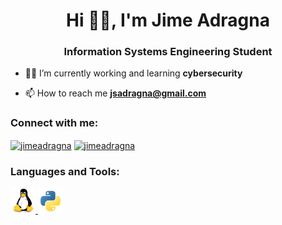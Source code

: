 <h1 align="center">Hi 👋🏻​, I'm Jime Adragna</h1>
<h3 align="center">Information Systems Engineering Student</h3>

- 👨‍💻 I’m currently working and learning **cybersecurity**

- 📫 How to reach me **jsadragna@gmail.com**

<h3 align="left">Connect with me:</h3>
<p align="left">
<a href="https://www.linkedin.com/in/jime-adragna-ba9597220/" target="blank"><img align="center" src="https://raw.githubusercontent.com/rahuldkjain/github-profile-readme-generator/master/src/images/icons/Social/linked-in-alt.svg" alt="jimeadragna" height="30" width="40" /></a>
<a href="https://instagram.com/jimeadragna" target="blank"><img align="center" src="https://raw.githubusercontent.com/rahuldkjain/github-profile-readme-generator/master/src/images/icons/Social/instagram.svg" alt="jimeadragna" height="30" width="40" /></a>
</p>

<h3 align="left">Languages and Tools:</h3>
<p align="left"> <a href="https://www.linux.org/" target="_blank" rel="noreferrer"> <img src="https://raw.githubusercontent.com/devicons/devicon/master/icons/linux/linux-original.svg" alt="linux" width="40" height="40"/> </a> <a href="https://www.python.org" target="_blank" rel="noreferrer"> <img src="https://raw.githubusercontent.com/devicons/devicon/master/icons/python/python-original.svg" alt="python" width="40" height="40"/> </a> </p>

